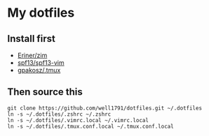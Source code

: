 # My dotfiles

## Install first

- [Eriner/zim](https://github.com/well1791/zim.git#installation)
- [spf13/spf13-vim](https://github.com/spf13/spf13-vim/#linux-nix-mac-osx-installation)
- [gpakosz/.tmux](https://github.com/well1791/.tmux.git#installation)

## Then source this

```
git clone https://github.com/well1791/dotfiles.git ~/.dotfiles
ln -s ~/.dotfiles/.zshrc ~/.zshrc
ln -s ~/.dotfiles/.vimrc.local ~/.vimrc.local
ln -s ~/.dotfiles/.tmux.conf.local ~/.tmux.conf.local
```
